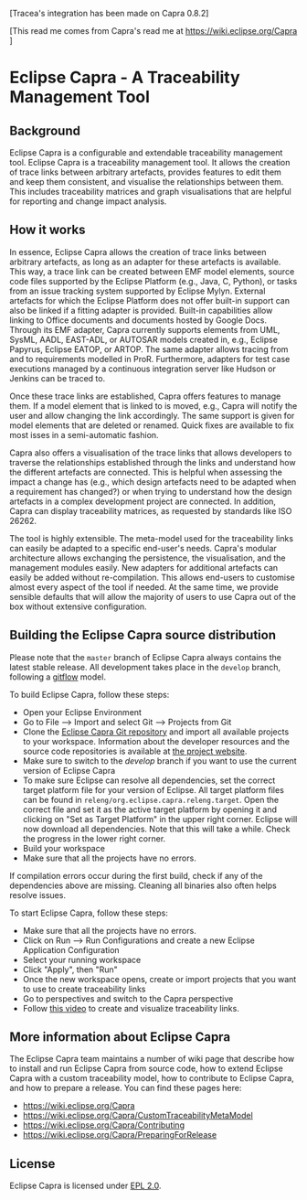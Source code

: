 [Tracea's integration has been made on Capra 0.8.2]

[This read me comes from Capra's read me at https://wiki.eclipse.org/Capra ]

# Eclipse Capra - A Traceability Management Tool

## Background
Eclipse Capra is a configurable and extendable traceability management tool. Eclipse Capra is a traceability management tool. It allows the creation of trace links between arbitrary artefacts, provides features to edit them and keep them consistent, and visualise the relationships between them. This includes traceability matrices and graph visualisations that are helpful for reporting and change impact analysis.

## How it works

In essence, Eclipse Capra allows the creation of trace links between arbitrary artefacts, as long as an adapter for these artefacts is available. This way, a trace link can be created between EMF model elements, source code files supported by the Eclipse Platform (e.g., Java, C, Python), or tasks from an issue tracking system supported by Eclipse Mylyn. External artefacts for which the Eclipse Platform does not offer built-in support can also be linked if a fitting adapter is provided. Built-in capabilities allow linking to Office documents and documents hosted by Google Docs. Through its EMF adapter, Capra currently supports elements from UML, SysML, AADL, EAST-ADL, or AUTOSAR models created in, e.g., Eclipse Papyrus, Eclipse EATOP, or ARTOP. The same adapter allows tracing from and to requirements modelled in ProR. Furthermore, adapters for test case executions managed by a continuous integration server like Hudson or Jenkins can be traced to.

Once these trace links are established, Capra offers features to manage them. If a model element that is linked to is moved, e.g., Capra will notify the user and allow changing the link accordingly. The same support is given for model elements that are deleted or renamed. Quick fixes are available to fix most isses in a semi-automatic fashion.

Capra also offers a visualisation of the trace links that allows developers to traverse the relationships established through the links and understand how the different artefacts are connected. This is helpful when assessing the impact a change has (e.g., which design artefacts need to be adapted when a requirement has changed?) or when trying to understand how the design artefacts in a complex development project are connected. In addition, Capra can display traceability matrices, as requested by standards like ISO 26262.

The tool is highly extensible. The meta-model used for the traceability links can easily be adapted to a specific end-user's needs. Capra's modular architecture allows exchanging the persistence, the visualisation, and the management modules easily. New adapters for additional artefacts can easily be added without re-compilation. This allows end-users to customise almost every aspect of the tool if needed. At the same time, we provide sensible defaults that will allow the majority of users to use Capra out of the box without extensive configuration.

## Building the Eclipse Capra source distribution

Please note that the `master` branch of Eclipse Capra always contains the latest stable release. All development takes place in the `develop` branch, following a [gitflow](http://nvie.com/posts/a-successful-git-branching-model/) model.

To build Eclipse Capra, follow these steps:

* Open your Eclipse Environment
* Go to File --> Import and select Git --> Projects from Git
* Clone the [Eclipse Capra Git repository](https://git.eclipse.org/c/capra/org.eclipse.capra) and import all available projects to your workspace. Information about the developer resources and the source code repositories is available at [the project website](https://projects.eclipse.org/projects/modeling.capra/developer).
* Make sure to switch to the *develop* branch if you want to use the current version of Eclipse Capra
* To make sure Eclipse can resolve all dependencies, set the correct target platform file for your version of Eclipse. All target platform files can be found in `releng/org.eclipse.capra.releng.target`. Open the correct file and set it as the active target platform by opening it and clicking on "Set as Target Platform" in the upper right corner. Eclipse will now download all dependencies. Note that this will take a while. Check the progress in the lower right corner.
* Build your workspace
* Make sure that all the projects have no errors.

If compilation errors occur during the first build, check if any of the dependencies above are missing. Cleaning all binaries also often helps resolve issues.

To start Eclipse Capra, follow these steps:

* Make sure that all the projects have no errors.
* Click on Run --> Run Configurations and create a new Eclipse Application Configuration
* Select your running workspace
* Click "Apply", then "Run"
* Once the new workspace opens, create or import projects that you want to  use to create traceability links
* Go to perspectives and switch to the Capra perspective
* Follow [this video](https://youtu.be/XRtLs5OT_yM) to create and visualize traceability links.

## More information about Eclipse Capra

The Eclipse Capra team maintains a number of wiki page that describe how to install and run Eclipse Capra from source code, how to extend Eclipse Capra with a custom traceability model, how to contribute to Eclipse Capra, and how to prepare a release. You can find these pages here:

 * https://wiki.eclipse.org/Capra
 * https://wiki.eclipse.org/Capra/CustomTraceabilityMetaModel
 * https://wiki.eclipse.org/Capra/Contributing
 * https://wiki.eclipse.org/Capra/PreparingForRelease

## License

Eclipse Capra is licensed under [EPL 2.0](https://www.eclipse.org/legal/epl-v20.html).
